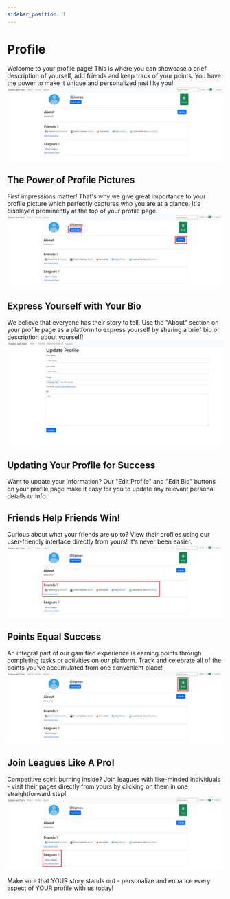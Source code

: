 ```yaml
---
sidebar_position: 1
---
```


# Profile
Welcome to your profile page! This is where you can showcase a brief description of yourself, add friends and keep track of your points. You have the power to make it unique and personalized just like you!
![Overview Profile picture](./assets/profile1.png)

## The Power of Profile Pictures
First impressions matter! That's why we give great importance to your profile picture which perfectly captures who you are at a glance. It's displayed prominently at the top of your profile page.
![Editing Profile](./assets/profile2.png)

## Express Yourself with Your Bio
We believe that everyone has their story to tell. Use the "About" section on your profile page as a platform to express yourself by sharing a brief bio or description about yourself!
![Update Profile](./assets/profile3.png)

## Updating Your Profile for Success
Want to update your information? Our "Edit Profile" and "Edit Bio" buttons on your profile page make it easy for you to update any relevant personal details or info.

## Friends Help Friends Win!
Curious about what your friends are up to? View their profiles using our user-friendly interface directly from yours! It's never been easier.
![Friends List Profile](./assets/profile4.png)

## Points Equal Success
An integral part of our gamified experience is earning points through completing tasks or activities on our platform. Track and celebrate all of the points you've accumulated from one convenient place!
![Points profile](./assets/profile5.png)

## Join Leagues Like A Pro!
Competitive spirit burning inside? Join leagues with like-minded individuals - visit their pages directly from yours by clicking on them in one straightforward step!
![Leagues profile](./assets/profile6.png)

Make sure that YOUR story stands out - personalize and enhance every aspect of YOUR profile with us today!


